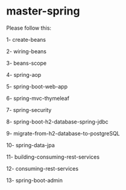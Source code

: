 # master-spring
Please follow this:

1- create-beans

2- wiring-beans

3- beans-scope

4- spring-aop

5- spring-boot-web-app

6- spring-mvc-thymeleaf

7- spring-security

8- spring-boot-h2-database-spring-jdbc

9- migrate-from-h2-database-to-postgreSQL

10- spring-data-jpa

11- building-consuming-rest-services

12- consuming-rest-services

13- spring-boot-admin
